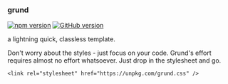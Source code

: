 ### grund
[![npm version](https://badge.fury.io/js/grund.css.svg)](https://badge.fury.io/js/grund.css)
[![GitHub version](https://badge.fury.io/gh/kjhx%2Fgrund.svg)](https://badge.fury.io/gh/kjhx%2Fgrund)

a lightning quick, classless template.

Don't worry about the styles - just focus on your code.
Grund's effort requires almost no effort whatsoever. Just drop in the stylesheet and go.

```
<link rel="stylesheet" href="https://unpkg.com/grund.css" />
```
